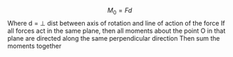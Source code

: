 $$
M_{0} = Fd
$$
Where d = $\perp$ dist between axis of rotation and line of action of the force
If all forces act in the same plane, then all moments about the point O in that plane are directed along the same perpendicular direction
Then sum the moments together
